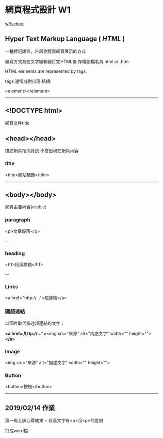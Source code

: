 # **網頁程式設計 W1**

[w3school](https://www.w3schools.com/html/default.asp)

## **Hyper Text Markup Language ( _HTML_ )**

一種標記語言，告訴瀏覽器網頁展示的方式

編寫方式為在文字編輯器打完HTML後
存檔副檔名為.html or .htm

HTML elements are represented by tags.

tags 通常成對出現
結構:

\<element>\</element>

---

## **\<!DOCTYPE html>**

網頁文件title

## **\<head>\</head>**
描述網頁相關資訊
不會出現在網頁內容

### **title**
\<title>網站標題\</title>

---

## **\<body>\</body>**
網頁主要內容(visible)

### **paragraph**
\<p>文章段落\</p>

--

### **heading**
\<h1>段落標題\</h1>

--

### **Links**
\<a href="http://...">超連結\</a>

### **圖超連結**

以圖片取代描述超連結的文字：

**\<a href=ㄦttp://...">**\<img src="來源" alt="內底文字" width="" height="">**\</a>**

### **Image**
\<img src="來源" alt="描述文字" width="" height="">

### **Button**
\<button>按鈕\</button>



---

## **2019/02/14 作業**

第一周上課心得成果 + 段落文字有\<p>沒\<p>的差別

打成word檔